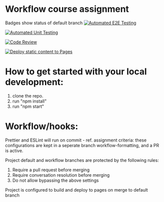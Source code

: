 # Workflow course assignment

Badges show status of default branch
[![Automated E2E Testing](https://github.com/lkmelberg/social-media-client/actions/workflows/e2e-test.yml/badge.svg)](https://github.com/lkmelberg/social-media-client/actions/workflows/e2e-test.yml)

[![Automated Unit Testing](https://github.com/lkmelberg/social-media-client/actions/workflows/unit-test.yml/badge.svg)](https://github.com/lkmelberg/social-media-client/actions/workflows/unit-test.yml)

[![Code Review](https://github.com/lkmelberg/social-media-client/actions/workflows/gpt.yml/badge.svg)](https://github.com/lkmelberg/social-media-client/actions/workflows/gpt.yml)

[![Deploy static content to Pages](https://github.com/lkmelberg/social-media-client/actions/workflows/pages.yml/badge.svg)](https://github.com/lkmelberg/social-media-client/actions/workflows/pages.yml)

# How to get started with your local development:

1. clone the repo.
2. run "npm install"
3. run "npm start"

# Workflow/hooks:

Prettier and ESLint will run on commit - ref. assignment criteria: these configurations are kept in a seperate branch workflow-formatting, and a PR is active.

Project default and workflow branches are protected by the following rules:

1. Require a pull request before merging
2. Require conversation resolution before merging
3. Do not allow bypassing the above settings

Project is configured to build and deploy to pages on merge to default branch
